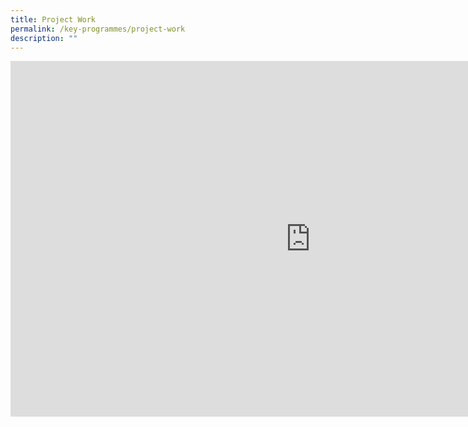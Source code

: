 ```yaml
---
title: Project Work
permalink: /key-programmes/project-work
description: ""
---
```

<iframe allowfullscreen="true" height="569" width="960" frameborder="0" src="https://docs.google.com/presentation/d/e/2PACX-1vTrejP5W3iTnWLSqZabvIvA7aYu59uCw4URKH2Lcj4tHZ4pnDtHS8KxvqgDoPchRxm_LRrc4R1F1bcs/embed?start=true&amp;loop=true&amp;delayms=10000"></iframe>